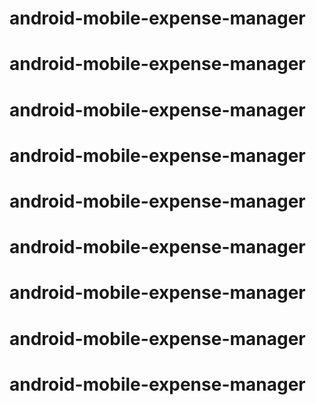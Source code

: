 # android-mobile-expense-manager
# android-mobile-expense-manager
# android-mobile-expense-manager
# android-mobile-expense-manager
# android-mobile-expense-manager
# android-mobile-expense-manager
# android-mobile-expense-manager
# android-mobile-expense-manager
# android-mobile-expense-manager
